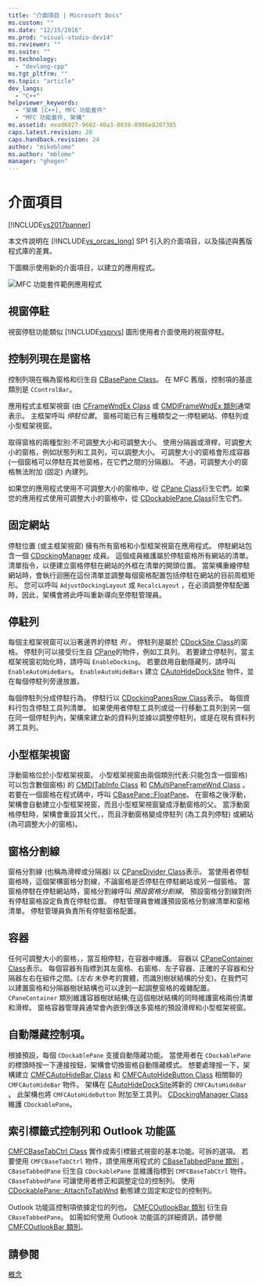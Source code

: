 ```yaml
---
title: "介面項目 | Microsoft Docs"
ms.custom: ""
ms.date: "12/15/2016"
ms.prod: "visual-studio-dev14"
ms.reviewer: ""
ms.suite: ""
ms.technology: 
  - "devlang-cpp"
ms.tgt_pltfrm: ""
ms.topic: "article"
dev_langs: 
  - "C++"
helpviewer_keywords: 
  - "架構 [C++], MFC 功能套件"
  - "MFC 功能套件, 架構"
ms.assetid: eead6827-9602-40a3-8038-8986e8207385
caps.latest.revision: 28
caps.handback.revision: 24
author: "mikeblome"
ms.author: "mblome"
manager: "ghogen"
---
```

# 介面項目
[!INCLUDE[vs2017banner](../assembler/inline/includes/vs2017banner.md)]

本文件說明在 [!INCLUDE[vs_orcas_long](../atl/reference/includes/vs_orcas_long_md.md)] SP1 引入的介面項目，以及描述與舊版程式庫的差異。  
  
 下圖顯示使用新的介面項目，以建立的應用程式。  
  
 ![MFC 功能套件範例應用程式](../mfc/media/mfc_featurepack.png "MFC\_FeaturePack")  
  
## 視窗停駐  
 視窗停駐功能類似 [!INCLUDE[vsprvs](../assembler/masm/includes/vsprvs_md.md)] 圖形使用者介面使用的視窗停駐。  
  
## 控制列現在是窗格  
 控制列現在稱為窗格和衍生自 [CBasePane Class](../mfc/reference/cbasepane-class.md)。  在 MFC 舊版，控制項的基底類別是 `CControlBar`。  
  
 應用程式主框架視窗 \(由 [CFrameWndEx Class](../mfc/reference/cframewndex-class.md) 或 [CMDIFrameWndEx 類別](../mfc/reference/cmdiframewndex-class.md)通常表示。  主框架呼叫 *停駐位置*。  窗格可能已有三種類型之一:停駐網站、停駐列或小型框架視窗。  
  
 取得窗格的兩種型別:不可調整大小和可調整大小。  使用分隔器或滑桿，可調整大小的窗格，例如狀態列和工具列，可以調整大小。  可調整大小的窗格會形成容器 \(一個窗格可以停駐在其他窗格，在它們之間的分隔器\)。  不過，可調整大小的窗格無法附加 \(固定\) 內建列。  
  
 如果您的應用程式使用不可調整大小的窗格中，從 [CPane Class](../mfc/reference/cpane-class.md)衍生它們。如果您的應用程式使用可調整大小的窗格中，從 [CDockablePane Class](../mfc/reference/cdockablepane-class.md)衍生它們。  
  
## 固定網站  
 停駐位置 \(或主框架視窗\) 擁有所有窗格和小型框架視窗在應用程式。  停駐網站包含一個 [CDockingManager](../mfc/reference/cdockingmanager-class.md) 成員。  這個成員維護屬於停駐窗格所有網站的清單。  清單指令，以便建立窗格停駐在網站的外框在清單的開頭位置。  當架構重繪停駐網站時，會執行迴圈在這份清單並調整每個窗格配置包括停駐在網站的目前周框矩形。  您可以呼叫 `AdjustDockingLayout` 或 `RecalcLayout` ，在必須調整停駐配置時，因此，架構會將此呼叫重新導向至停駐管理員。  
  
## 停駐列  
 每個主框架視窗可以沿著邊界的停駐 *列* 。  停駐列是屬於 [CDockSite Class](../mfc/reference/cdocksite-class.md)的窗格。  停駐列可以接受衍生自 [CPane](../mfc/reference/cpane-class.md)的物件，例如工具列。  若要建立停駐列，當主框架視窗初始化時，請呼叫 `EnableDocking`。  若要啟用自動隱藏列，請呼叫 `EnableAutoHideBars`。  `EnableAutoHideBars` 建立 [CAutoHideDockSite](../mfc/reference/cautohidedocksite-class.md) 物件，並在每個停駐列旁邊放置。  
  
 每個停駐列分成停駐行為。  停駐行以 [CDockingPanesRow Class](../mfc/reference/cdockingpanesrow-class.md)表示。  每個資料行包含停駐工具列清單。  如果使用者停駐工具列或從一行移動工具列到另一個在同一個停駐列內，架構來建立新的資料列並據以調整停駐列，或是在現有資料列將工具列。  
  
## 小型框架視窗  
 浮動窗格位於小型框架視窗。  小型框架視窗由兩個類別代表:只能包含一個窗格\) 可以包含數個窗格\) 的 [CMDITabInfo Class](../mfc/reference/cmditabinfo-class.md) 和 [CMultiPaneFrameWnd Class](../mfc/reference/cmultipaneframewnd-class.md) 。  若要在一個窗格在程式碼中，呼叫 [CBasePane::FloatPane](../Topic/CBasePane::FloatPane.md)。  在窗格之後浮動，架構會自動建立小型框架視窗，而且小型框架視窗變成浮動窗格的父。  當浮動窗格停駐時，架構會重設其父代，，而且浮動窗格變成停駐列 \(為工具列停駐\) 或網站 \(為可調整大小的窗格\)。  
  
## 窗格分割線  
 窗格分割線 \(也稱為滑桿或分隔器\) 以 [CPaneDivider Class](../mfc/reference/cpanedivider-class.md)表示。  當使用者停駐窗格時，這個架構窗格分割線，不論窗格是否停駐在停駐網站或另一個窗格。  當窗格停駐在停駐網站時，窗格分割線呼叫 *預設窗格分割線*。  預設窗格分割線對所有停駐窗格設定負責在停駐位置。  停駐管理員會維護預設窗格分割線清單和窗格清單。  停駐管理員負責所有停駐窗格配置。  
  
## 容器  
 任何可調整大小的窗格，，當互相停駐，在容器中維護。  容器以 [CPaneContainer Class](../mfc/reference/cpanecontainer-class.md)表示。  每個容器有指標到其左窗格、右窗格、左子容器、正確的子容器和分隔器左右在組件之間。\(*左右* 未參考的實體，而識別樹狀結構的分支\)。在我們可以建置窗格和分隔器樹狀結構也可以達到一起調整窗格的複雜配置。  `CPaneContainer` 類別維護容器樹狀結構;在這個樹狀結構的同時維護窗格兩份清單和滑桿。  窗格容器管理員通常會內嵌到傳送多窗格的預設滑桿和小型框架視窗。  
  
## 自動隱藏控制項。  
 根據預設，每個 `CDockablePane` 支援自動隱藏功能。  當使用者在 `CDockablePane`的標頭時按一下連接按鈕，架構會切換窗格自動隱藏模式。  想要處理按一下，架構建立 [CMFCAutoHideBar Class](../mfc/reference/cmfcautohidebar-class.md) 和 [CMFCAutoHideButton Class](../mfc/reference/cmfcautohidebutton-class.md) 相關聯的 `CMFCAutoHideBar` 物件。  架構在 [CAutoHideDockSite](../mfc/reference/cautohidedocksite-class.md)將新的 `CMFCAutoHideBar` 。  此架構也將 `CMFCAutoHideButton` 附加至工具列。  [CDockingManager Class](../mfc/reference/cdockingmanager-class.md) 維護 `CDockablePane`。  
  
## 索引標籤式控制列和 Outlook 功能區  
 [CMFCBaseTabCtrl Class](../mfc/reference/cmfcbasetabctrl-class.md) 實作成索引標籤式視窗的基本功能。可拆的選項。  若要使用 `CMFCBaseTabCtrl` 物件，請使用應用程式的 [CBaseTabbedPane 類別](../mfc/reference/cbasetabbedpane-class.md) 。  `CBaseTabbedPane` 衍生自 `CDockablePane` 並維護指標到 `CMFCBaseTabCtrl` 物件。  `CBaseTabbedPane` 可讓使用者修正和調整定位的控制列。  使用 [CDockablePane::AttachToTabWnd](../Topic/CDockablePane::AttachToTabWnd.md) 動態建立固定和定位的控制列。  
  
 Outlook 功能區控制項依據定位的列也。  [CMFCOutlookBar 類別](../mfc/reference/cmfcoutlookbar-class.md) 衍生自 `CBaseTabbedPane`。  如需如何使用 Outlook 功能區的詳細資訊，請參閱 [CMFCOutlookBar 類別](../mfc/reference/cmfcoutlookbar-class.md)。  
  
## 請參閱  
 [概念](../mfc/mfc-concepts.md)